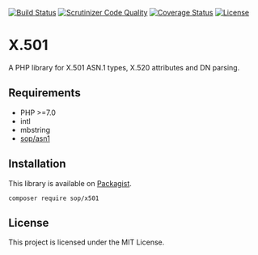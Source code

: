 [![Build Status](https://travis-ci.org/sop/x501.svg?branch=master)](https://travis-ci.org/sop/x501)
[![Scrutinizer Code Quality](https://scrutinizer-ci.com/g/sop/x501/badges/quality-score.png?b=master)](https://scrutinizer-ci.com/g/sop/x501/?branch=master)
[![Coverage Status](https://coveralls.io/repos/github/sop/x501/badge.svg?branch=master)](https://coveralls.io/github/sop/x501?branch=master)
[![License](https://poser.pugx.org/sop/x501/license)](https://github.com/sop/x501/blob/master/LICENSE)

# X.501

A PHP library for X.501 ASN.1 types, X.520 attributes and DN parsing.

## Requirements

-   PHP >=7.0
-   intl
-   mbstring
-   [sop/asn1](https://github.com/sop/asn1)

## Installation

This library is available on
[Packagist](https://packagist.org/packages/sop/x501).

    composer require sop/x501

## License

This project is licensed under the MIT License.
